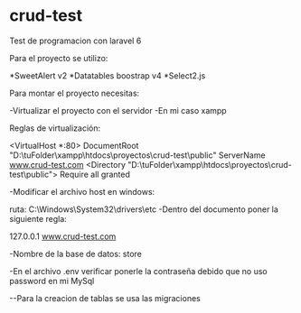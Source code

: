 # crud-test
Test de programacion con laravel 6

Para el proyecto se utilizo:

*SweetAlert v2
*Datatables boostrap v4
*Select2.js

Para montar el proyecto necesitas:

-Virtualizar el proyecto con el servidor 
-En mi caso xampp


Reglas de virtualización:

<VirtualHost *:80> 
  DocumentRoot "D:\tuFolder\xampp\htdocs\proyectos\crud-test\public"
  ServerName www.crud-test.com
  <Directory "D:\tuFolder\xampp\htdocs\proyectos\crud-test\public">
    Require all granted
  </Directory>
</VirtualHost>



-Modificar el archivo host en windows:

ruta: C:\Windows\System32\drivers\etc
-Dentro del documento poner la siguiente regla: 

127.0.0.1 www.crud-test.com


-Nombre de la base de datos: store

-En el archivo .env verificar ponerle la contraseña debido que no uso password en mi MySql


--Para la creacion de tablas se usa las migraciones











